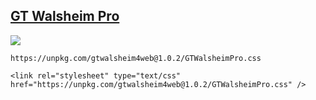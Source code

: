 ## [GT Walsheim Pro](https://www.grillitype.com/typefaces/gt-walsheim)
![](https://www.grillitype.com/api/storage/app/uploads/public/57f/c09/b58/57fc09b5894c9884512068.png)
```
https://unpkg.com/gtwalsheim4web@1.0.2/GTWalsheimPro.css

<link rel="stylesheet" type="text/css" href="https://unpkg.com/gtwalsheim4web@1.0.2/GTWalsheimPro.css" />

```
